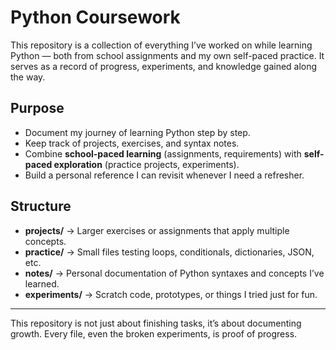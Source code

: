 # Python Coursework
This repository is a collection of everything I’ve worked on while learning Python — both from school assignments and my own self-paced practice. It serves as a record of progress, experiments, and knowledge gained along the way.

## Purpose
- Document my journey of learning Python step by step.  
- Keep track of projects, exercises, and syntax notes.  
- Combine **school-paced learning** (assignments, requirements) with **self-paced exploration** (practice projects, experiments).  
- Build a personal reference I can revisit whenever I need a refresher.  

## Structure
- **projects/** → Larger exercises or assignments that apply multiple concepts.  
- **practice/** → Small files testing loops, conditionals, dictionaries, JSON, etc.  
- **notes/** → Personal documentation of Python syntaxes and concepts I’ve learned.  
- **experiments/** → Scratch code, prototypes, or things I tried just for fun.  
---

This repository is not just about finishing tasks, it’s about documenting growth. Every file, even the broken experiments, is proof of progress.  
